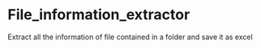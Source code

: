 # File_information_extractor
Extract all the information of file contained in a folder and save it as excel
